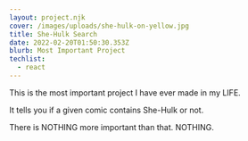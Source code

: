 ```yaml
---
layout: project.njk
cover: /images/uploads/she-hulk-on-yellow.jpg
title: She-Hulk Search
date: 2022-02-20T01:50:30.353Z
blurb: Most Important Project
techlist:
  - react
---
```

This is the most important project I have ever made in my LIFE. 

It tells you if a given comic contains She-Hulk or not. 

There is NOTHING more important than that. NOTHING.